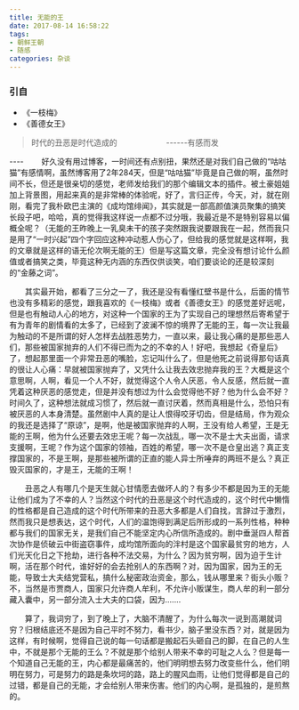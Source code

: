 ```yaml
---
title: 无能的王
date: 2017-08-14 16:58:22
tags:
- 朝鲜王朝
- 随感
categories: 杂谈
---
```

###  引自  ###
* 《一枝梅》
* 《善德女王》
>时代的丑恶是时代造成的 &emsp;&emsp;&emsp;&emsp;&emsp;&emsp;------有感而发
<p hidden><!--more--></p>
----
&emsp;&emsp;好久没有用过博客，一时间还有点别扭，果然还是对我们自己做的“咕咕猫”有感情啊，虽然博客用了2年284天，但是“咕咕猫”毕竟是自己做的啊，虽然时间不长，但还是很亲切的感觉，老师发给我们的那个编辑文本的插件。被土豪姐姐加上背景图，用起来真的是非常棒的体验呢，好了，言归正传，今天，对，就在刚刚，看完了我朴欧巴主演的《成均馆绯闻》，其实就是一部高颜值演员聚集的搞笑长段子吧，哈哈，真的觉得我这样说一点都不过分哦，我最近是不是特别容易以偏概全呢？（无能的王昨晚上一乳臭未干的孩子突然跟我说要跟我在一起，然而我只是用了“一时兴起”四个字回应这种冲动惹人伤心了，但给我的感觉就是这样啊，我的文章就是这样的语无伦次啊无能的王）但是写这篇文章，完全没有想讨论什么颜值或者搞笑之类，毕竟这种无内涵的东西仅供谈笑，咱们要谈论的还是较深刻的“金藤之词”。


&emsp;&emsp;其实最开始，都看了三分之一了，我还是没有看懂红壁书是什么，后面的情节也没有多精彩的感觉，跟我喜欢的《一枝梅》或者《善德女王》的感觉差好远呢，但是也有触动人心的地方，对这种一个国家的王为了实现自己的理想然后寄希望于有为青年的剧情看的太多了，已经到了波澜不惊的境界了无能的王，每一次让我最为触动的不是所谓的好人怎样去战胜恶势力，一直以来，最让我心痛的是那些恶人们，那些被国家抛弃的人们不得已而为之的不幸的人！好吧，我想起《奇皇后》了，想起那里面一个非常丑恶的嘴脸，忘记叫什么了，但是他死之前说得那句话真的很让人心痛：早就被国家抛弃了，又凭什么让我去效忠抛弃我的王？大概是这个意思啊，人啊，看见一个人不好，就觉得这个人令人厌恶，令人反感，然后就一直凭着这种厌恶的感觉走，但是并没有想过为什么会觉得他不好？他为什么会不好？时间久了，这种想法就成习惯了，然后就一直讨厌着，然而真相是什么，恐怕只有被厌恶的人本身清楚。虽然剧中人真的是让人恨得咬牙切齿，但是结局，作为观众的我还是选择了“原谅”，是啊，他是被国家抛弃的人啊，王没有给人希望，王是无能的王啊，他为什么还要去效忠王呢？每一次战乱，哪一次不是士大夫出面，请求支援啊，王呢？作为这个国家的领袖，百姓的希望，哪一次不是仓皇出逃？真正支撑国家的，不是王啊，是那些被所谓的正直的能人异士所唾弃的两班不是么？真正毁灭国家的，才是王，无能的王啊！


&emsp;&emsp;丑恶之人有哪几个是天生就心甘情愿去做坏人的？有多少不都是因为王的无能让他们成为了不幸的人？当然这个时代的丑恶是这个时代造成的，这个时代中懒惰的性格都是自己造成的这个时代所带来的丑恶大多都是人们自找，言辞过于激烈，然而我只是想表达，这个时代，人们的温饱得到满足后所形成的一系列性格，种种都与我们的国家无关，是我们自己不能坚定内心所信所造成的。剧中垂涎四人帮首次协作是侦破云中街盗窃事件，成均馆所面向的泮村是这个国家最贫穷的地方，人们光天化日之下抢劫，进行各种不法交易，为什么？因为贫穷啊，因为迫于生计啊，活在那个时代，谁好好的会去抢别人的东西啊？对，因为国家，因为王的无能，导致士大夫结党营私，搞什么秘密政治资金，那么，钱从哪里来？街头小贩？不，当然是市贾商人，国家只允许商人牟利，不允许小贩谋生，商人牟的利一部分藏入囊中，另一部分流入士大夫的口袋，因为.......



&emsp;&emsp;算了，我词穷了，到了晚上了，大脑不清醒了，为什么每次一说到高潮就词穷？归根结底还不是因为自己平时不努力，看书少，脑子里没东西？对，就是因为这样，有时候啊，觉得自己说的每一句话都是搬起石头砸自己的脚，在自己的人生中，不就是那个无能的王么？不就是那个给别人带来不幸的可耻之人么？但是每一个知道自己无能的王，内心都是最痛苦的，他们明明想去努力改变些什么，他们明明在努力，可是努力的路是条坎坷的路，路上的腥风血雨，让他们觉得都是自己的过错，都是自己的无能，才会给别人带来伤害。他们的内心啊，是孤独的，是煎熬的。
